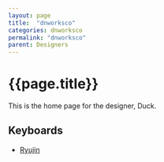 ```yaml
---
layout: page
title:  "dnworksco"
categories: dnworksco
permalink: "dnworksco"
parent: Designers
---
```

# {{page.title}}

This is the home page for the designer, Duck.

## Keyboards

- [Ryujin](/dnworksco/ryujin)
